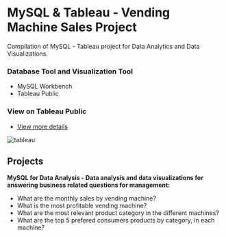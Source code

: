 # MySQL & Tableau - Vending Machine Sales Project
Compilation of MySQL - Tableau  project for Data Analytics and Data Visualizations.

### Database Tool and Visualization Tool
+ MySQL Workbench
+ Tableau Public

### View on Tableau Public
+ [View more details](https://public.tableau.com/app/profile/diogo8824/viz/VendingMachines/Dashboard1)

![tableau](https://user-images.githubusercontent.com/119432505/206805321-21b31ace-dcd6-4929-8e0b-65bddc7f6c8a.png)

## Projects
**MySQL for Data Analysis - Data analysis and data visualizations for answering business related questions for management:**
+ What are the monthly sales by vending machine?
+ What is the most profitable vending machine?
+ What are the most relevant product category in the different machines?
+ What are the top 5 prefered consumers products by category, in each machine?


